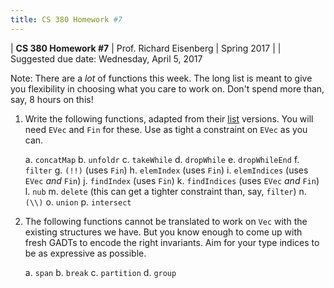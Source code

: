 ```yaml
---
title: CS 380 Homework #7
---
```


<div id="header">

| **CS 380 Homework #7**
| Prof. Richard Eisenberg
| Spring 2017
|
| Suggested due date: Wednesday, April 5, 2017

</div>

Note: There are a *lot* of functions this week. The long list is meant to give you flexibility in choosing what you care to
work on. Don't spend more than, say, 8 hours on this!

1. Write the following functions, adapted from their [list](https://www.stackage.org/haddock/lts-8.5/base-4.9.1.0/GHC-OldList.html) versions.
   You will need `EVec` and `Fin` for these. Use as tight a constraint on `EVec` as you can.

    a. `concatMap`
    b. `unfoldr`
    c. `takeWhile`
    d. `dropWhile`
    e. `dropWhileEnd`
    f. `filter`
    g. `(!!)` (uses `Fin`)
    h. `elemIndex` (uses `Fin`)
    i. `elemIndices` (uses `EVec` *and* `Fin`)
    j. `findIndex` (uses `Fin`)
    k. `findIndices` (uses `EVec` *and* `Fin`)
    l. `nub`
    m. `delete` (this can get a tighter constraint than, say, `filter`)
    n. `(\\)`
    o. `union`
    p. `intersect`

2. The following functions cannot be translated to work on `Vec` with the existing structures we have. But you know enough to come
up with fresh GADTs to encode the right invariants. Aim for your type indices to be as expressive as possible.

    a. `span`
    b. `break`
    c. `partition`
    d. `group`


    
